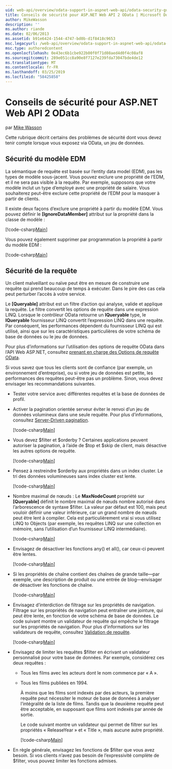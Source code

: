 ```yaml
---
uid: web-api/overview/odata-support-in-aspnet-web-api/odata-security-guidance
title: Conseils de sécurité pour ASP.NET Web API 2 OData | Microsoft Docs
author: MikeWasson
description: ''
ms.author: riande
ms.date: 02/06/2013
ms.assetid: b91e6424-1544-4747-bd0b-d1f8418c9653
msc.legacyurl: /web-api/overview/odata-support-in-aspnet-web-api/odata-security-guidance
msc.type: authoredcontent
ms.openlocfilehash: 0e43ec6b1cbe922b00f0f71d08aed4d0f4c08af8
ms.sourcegitcommit: 289e051cc8a90e8f7127e239fda73047bde4de12
ms.translationtype: MT
ms.contentlocale: fr-FR
ms.lasthandoff: 03/25/2019
ms.locfileid: "58425858"
---
```

<a name="security-guidance-for-aspnet-web-api-2-odata"></a>Conseils de sécurité pour ASP.NET Web API 2 OData
====================
par [Mike Wasson](https://github.com/MikeWasson)

Cette rubrique décrit certains des problèmes de sécurité dont vous devez tenir compte lorsque vous exposez via OData, un jeu de données.

## <a name="edm-security"></a>Sécurité du modèle EDM

La sémantique de requête est basée sur l’entity data model (EDM), pas les types de modèle sous-jacent. Vous pouvez exclure une propriété de l’EDM, et il ne sera pas visible à la requête. Par exemple, supposons que votre modèle inclut un type d’employé avec une propriété de salaire. Vous souhaiterez peut-être exclure cette propriété de l’EDM pour la masquer à partir de clients.

Il existe deux façons d’exclure une propriété à partir du modèle EDM. Vous pouvez définir le **[IgnoreDataMember]** attribut sur la propriété dans la classe de modèle :

[!code-csharp[Main](odata-security-guidance/samples/sample1.cs)]

Vous pouvez également supprimer par programmation la propriété à partir du modèle EDM :

[!code-csharp[Main](odata-security-guidance/samples/sample2.cs)]

## <a name="query-security"></a>Sécurité de la requête

Un client malveillant ou naïve peut être en mesure de construire une requête qui prend beaucoup de temps à exécuter. Dans le pire des cas cela peut perturber l’accès à votre service.

Le **[Queryable]** attribut est un filtre d’action qui analyse, valide et applique la requête. Le filtre convertit les options de requête dans une expression LINQ. Lorsque le contrôleur OData retourne un **IQueryable** type, le **IQueryable** fournisseur LINQ convertit l’expression LINQ dans une requête. Par conséquent, les performances dépendent du fournisseur LINQ qui est utilisé, ainsi que sur les caractéristiques particulières de votre schéma de base de données ou le jeu de données.

Pour plus d’informations sur l’utilisation des options de requête OData dans l’API Web ASP.NET, consultez [prenant en charge des Options de requête OData](supporting-odata-query-options.md).

Si vous savez que tous les clients sont de confiance (par exemple, un environnement d’entreprise), ou si votre jeu de données est petite, les performances des requêtes peut-être pas un problème. Sinon, vous devez envisager les recommandations suivantes.

- Tester votre service avec différentes requêtes et la base de données de profil.
- Activer la pagination orientée serveur éviter le renvoi d’un jeu de données volumineux dans une seule requête. Pour plus d’informations, consultez [Server-Driven pagination](supporting-odata-query-options.md#server-paging). 

    [!code-csharp[Main](odata-security-guidance/samples/sample3.cs)]
- Vous devez $filter et $orderby ? Certaines applications peuvent autoriser la pagination, à l’aide de $top et $skip de client, mais désactive les autres options de requête. 

    [!code-csharp[Main](odata-security-guidance/samples/sample4.cs)]
- Pensez à restreindre $orderby aux propriétés dans un index cluster. Le tri des données volumineuses sans index cluster est lente. 

    [!code-csharp[Main](odata-security-guidance/samples/sample5.cs)]
- Nombre maximal de nœuds : Le **MaxNodeCount** propriété sur **[Queryable]** définit le nombre maximal de nœuds nombre autorisé dans l’arborescence de syntaxe $filter. La valeur par défaut est 100, mais peut vouloir définir une valeur inférieure, car un grand nombre de nœuds peut être lent à compiler. Cela est particulièrement vrai si vous utilisez LINQ to Objects (par exemple, les requêtes LINQ sur une collection en mémoire, sans l’utilisation d’un fournisseur LINQ intermédiaire). 

    [!code-csharp[Main](odata-security-guidance/samples/sample6.cs)]
- Envisagez de désactiver les fonctions any() et all(), car ceux-ci peuvent être lentes. 

    [!code-csharp[Main](odata-security-guidance/samples/sample7.cs)]
- Si les propriétés de chaîne contient des chaînes de grande taille&#8212;par exemple, une description de produit ou une entrée de blog&#8212;envisager de désactiver les fonctions de chaîne. 

    [!code-csharp[Main](odata-security-guidance/samples/sample8.cs)]
- Envisagez d’interdiction de filtrage sur les propriétés de navigation. Filtrage sur les propriétés de navigation peut entraîner une jointure, qui peut être lente, en fonction de votre schéma de base de données. Le code suivant montre un validateur de requête qui empêche le filtrage sur les propriétés de navigation. Pour plus d’informations sur les validateurs de requête, consultez [Validation de requête](supporting-odata-query-options.md#query-validation). 

    [!code-csharp[Main](odata-security-guidance/samples/sample9.cs)]
- Envisagez de limiter les requêtes $filter en écrivant un validateur personnalisé pour votre base de données. Par exemple, considérez ces deux requêtes : 

  - Tous les films avec les acteurs dont le nom commence par « A ».
  - Tous les films publiées en 1994.

    À moins que les films sont indexés par des acteurs, la première requête peut nécessiter le moteur de base de données à analyser l’intégralité de la liste de films. Tandis que la deuxième requête peut être acceptable, en supposant que films sont indexés par année de sortie.

    Le code suivant montre un validateur qui permet de filtrer sur les propriétés « ReleaseYear » et « Title », mais aucune autre propriété.

    [!code-csharp[Main](odata-security-guidance/samples/sample10.cs)]
- En règle générale, envisagez les fonctions de $filter que vous avez besoin. Si vos clients n’avez pas besoin de l’expressivité complète de $filter, vous pouvez limiter les fonctions admises.
